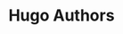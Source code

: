 ---
title: Hugo Authors
bio: |
  Written by You. This is where your author bio lives. Share your work, your
  joys and of course, your Twitter handle.
avatar: ["/upload/mack-mansouri.jpg"]
featured: true
social:
  - title: github
    url: https://github.com
  - title: github
    url: https://github.com
  - title: github
    url: https://github.com
  - title: github
    url: https://github.com
  - title: github
    url: https://github.com
---